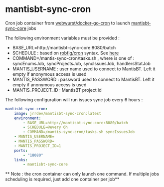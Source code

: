 # mantisbt-sync-cron

Cron job container from [webwurst/docker-go-cron](https://github.com/webwurst/docker-go-cron) to launch [mantisbt-sync-core](https://github.com/jrrdev/mantisbt-sync-core) jobs


The following environment variables must be provided :

* BASE_URL=http://mantisbt-sync-core:8080/batch
* SCHEDULE : based on [robfig/cron](https://github.com/robfig/cron) syntax. See [here](https://github.com/robfig/cron/blob/master/doc.go)
* COMMAND=/mantis-sync-cron/tasks.sh <job>, where <job> is one of : syncEnumsJob, syncProjectsJob, syncIssuesJob, handlersStatJob
* MANTIS_USERNAME : user name used to connect to MantisBT. Left it empty if anonymous access is used
* MANTIS_PASSWORD : password used to connect to MantisBT. Left it empty if anonymous access is used
* MANTIS\_PROJECT_ID : MantisBT project id

The following configuration will run issues sync job every 6 hours :

```YAML
mantisbt-sync-cron:
    image: jrrdev/mantisbt-sync-cron:latest
    environment:
        - BASE_URL=http://mantisbt-sync-core:8080/batch
        - SCHEDULE=@every 6h
        - COMMAND=/mantis-sync-cron/tasks.sh syncIssuesJob
	- MANTIS_USERNAME=
	- MANTIS_PASSWORD=
	- MANTIS_PROJECT_ID=1
    ports:
        - "18080"
    links:
        - mantisbt-sync-core
```

** Note : the cron container can only launch one command. If multiple jobs scheduling is required, just add one container per job**